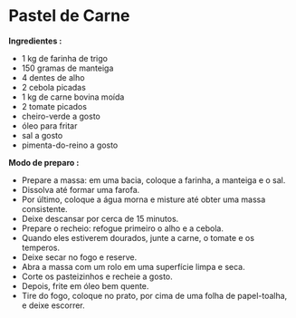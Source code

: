 # Pastel de Carne 

**Ingredientes :**

- 1 kg de farinha de trigo
- 150 gramas de manteiga
- 4 dentes de alho
- 2 cebola picadas
- 1 kg de carne bovina moída
- 2 tomate picados
- cheiro-verde a gosto
- óleo para fritar
- sal a gosto
- pimenta-do-reino a gosto

**Modo de preparo :**

- Prepare a massa: em uma bacia, coloque a farinha, a manteiga e o sal.
- Dissolva até formar uma farofa.
- Por último, coloque a água morna e misture até obter uma massa consistente.
- Deixe descansar por cerca de 15 minutos.
- Prepare o recheio: refogue primeiro o alho e a cebola.
- Quando eles estiverem dourados, junte a carne, o tomate e os temperos.
- Deixe secar no fogo e reserve.
- Abra a massa com um rolo em uma superfície limpa e seca.
- Corte os pasteizinhos e recheie a gosto.
- Depois, frite em óleo bem quente.
- Tire do fogo, coloque no prato, por cima de uma folha de papel-toalha, e deixe escorrer.





